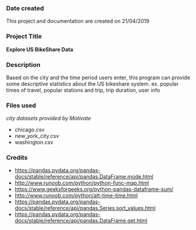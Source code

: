 ### Date created
This project and documentation are created on 21/04/2019

### Project Title
**Explore US BikeShare Data**

### Description
Based on the city and the time period users enter, this program can provide some descriptive statistics about the US bikeshare system. ex. popular times of travel, popular stations and trip, trip duration, user info

### Files used
*city datasets provided by Motivate*
* chicago.csv
* new_york_city.csv
* washington.csv


### Credits
* https://pandas.pydata.org/pandas-docs/stable/reference/api/pandas.DataFrame.mode.html
* http://www.runoob.com/python/python-func-map.html
* https://www.geeksforgeeks.org/python-pandas-dataframe-sum/
* http://www.runoob.com/python/att-time-time.html
* https://pandas.pydata.org/pandas-docs/stable/reference/api/pandas.Series.sort_values.html
* https://pandas.pydata.org/pandas-docs/stable/reference/api/pandas.DataFrame.get.html
